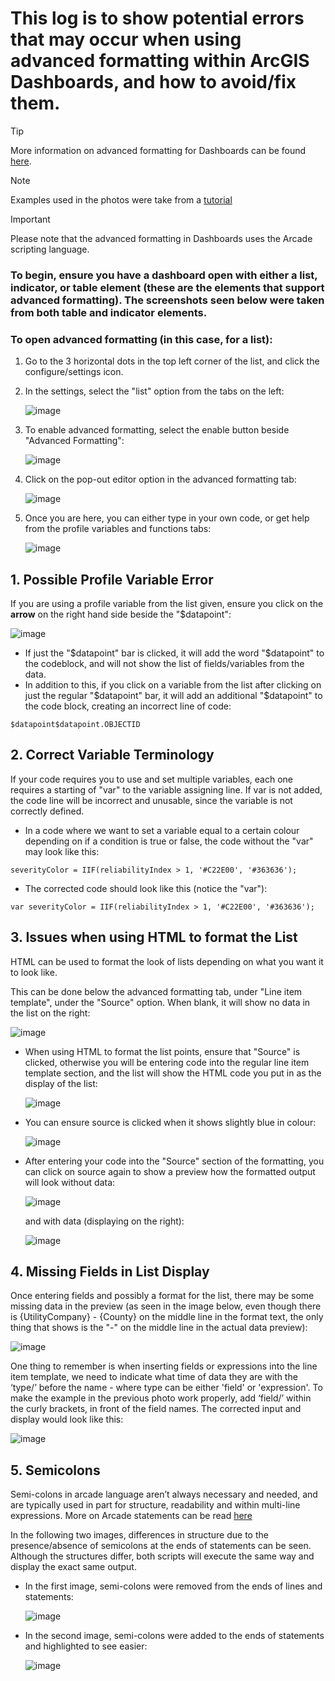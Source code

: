 # This log is to show potential errors that may occur when using advanced formatting within ArcGIS Dashboards, and how to avoid/fix them.

> [!TIP]
> More information on advanced formatting for Dashboards can be found [here](https://doc.arcgis.com/en/dashboards/latest/create-and-share/advanced-formatting.htm).

> [!NOTE]
> Examples used in the photos were take from a [tutorial](https://learn.arcgis.com/en/projects/get-started-with-advanced-formatting-in-arcgis-dashboards/)

> [!IMPORTANT]
> Please note that the advanced formatting in Dashboards uses the Arcade scripting language.

### To begin, ensure you have a dashboard open with either a list, indicator, or table element (these are the elements that support advanced formatting). The screenshots seen below were taken from both table and indicator elements.
### To open advanced formatting (in this case, for a list):
1. Go to the 3 horizontal dots in the top left corner of the list, and click the configure/settings icon.
2. In the settings, select the "list" option from the tabs on the left:

    ![image](https://github.com/jsteinma/TechnicalLogs/assets/146376062/e78c2122-7e73-4e5a-bcaa-0468edecd41a)

4. To enable advanced formatting, select the enable button beside "Advanced Formatting":

    ![image](https://github.com/jsteinma/TechnicalLogs/assets/146376062/c62f9d89-7111-4546-8ed9-99f623fa5883)

7. Click on the pop-out editor option in the advanced formatting tab:

    ![image](https://github.com/jsteinma/TechnicalLogs/assets/146376062/b47b5cc9-3cb8-4f3b-8ae2-9febee5e4370)

9. Once you are here, you can either type in your own code, or get help from the profile variables and functions tabs:

    ![image](https://github.com/jsteinma/TechnicalLogs/assets/146376062/65d9535a-534e-4e6e-ada5-303be77a94d1)


## 1. Possible Profile Variable Error
If you are using a profile variable from the list given, ensure you click on the **arrow** on the right hand side beside the "$datapoint": 

  ![image](https://github.com/jsteinma/TechnicalLogs/assets/146376062/9b979612-082b-4390-9920-a9c8683d1df7)

- If just the "$datapoint" bar is clicked, it will add the word "$datapoint" to the codeblock, and will not show the list of fields/variables from the data.
- In addition to this, if you click on a variable from the list after clicking on just the regular "$datapoint" bar, it will add an additional "$datapoint" to the code block, creating an incorrect line of code:
```
$datapoint$datapoint.OBJECTID
```

## 2. Correct Variable Terminology

If your code requires you to use and set multiple variables, each one requires a starting of "var" to the variable assigning line. If var is not added, the code line will be incorrect and unusable, since the variable is not correctly defined.
- In a code where we want to set a variable equal to a certain colour depending on if a condition is true or false, the code without the "var" may look like this:
```
severityColor = IIF(reliabilityIndex > 1, '#C22E00', '#363636');
```
- The corrected code should look like this (notice the "var"):
```
var severityColor = IIF(reliabilityIndex > 1, '#C22E00', '#363636');
```

## 3. Issues when using HTML to format the List

HTML can be used to format the look of lists depending on what you want it to look like.

This can be done below the advanced formatting tab, under "Line item template", under the "Source" option. When blank, it will show no data in the list on the right:

  ![image](https://github.com/jsteinma/TechnicalLogs/assets/146376062/f5cc15a9-5a10-4cc9-ba8b-a11235997459)

- When using HTML to format the list points, ensure that "Source" is clicked, otherwise you will be entering code into the regular line item template section, and the list will show the HTML code you put in as the display of the list:

  ![image](https://github.com/jsteinma/TechnicalLogs/assets/146376062/ec25ea6a-e361-4906-adb2-0f477cbd8505)

- You can ensure source is clicked when it shows slightly blue in colour:

  ![image](https://github.com/jsteinma/TechnicalLogs/assets/146376062/975467a8-92d1-4508-80ce-86c8f57bc49a)

- After entering your code into the "Source" section of the formatting, you can click on source again to show a preview how the formatted output will look without data:

  ![image](https://github.com/jsteinma/TechnicalLogs/assets/146376062/5350470d-60bc-457a-8d1e-7c3b92b19417)

  and with data (displaying on the right):

  ![image](https://github.com/jsteinma/TechnicalLogs/assets/146376062/985c2c6e-40e2-44e1-8f8a-0f015b6dd62c)

## 4. Missing Fields in List Display

Once entering fields and possibly a format for the list, there may be some missing data in the preview (as seen in the image below, even though there is 
{UtilityCompany} - {County} on the middle line in the format text, the only thing that shows is the "-" on the middle line in the actual data preview):

  ![image](https://github.com/jsteinma/TechnicalLogs/assets/146376062/c2807f93-72d9-46d2-9657-9cb54e282869)

One thing to remember is when inserting fields or expressions into the line item template, we need to indicate what time of data they are with the 
‘type/’ before the name - where type can be either 'field' or 'expression'. To make the example in the previous photo work properly, add ‘field/’ 
within the curly brackets, in front of the field names. The corrected input and display would look like this: 

  ![image](https://github.com/jsteinma/TechnicalLogs/assets/146376062/a8bad242-251e-4c94-a278-a99e683b3328)

## 5. Semicolons

Semi-colons in arcade language aren’t always necessary and needed, and are typically used in part for structure, readability and within multi-line 
expressions. More on Arcade statements can be read [here](https://developers.arcgis.com/arcade/guide/statements/)

In the following two images, differences in structure due to the presence/absence of semicolons at the ends of statements can be seen. Although the 
structures differ, both scripts will execute the same way and display the exact same output.

- In the first image, semi-colons were removed from the ends of lines and statements:

  ![image](https://github.com/jsteinma/TechnicalLogs/assets/146376062/d20012be-8334-4f49-bdf7-c605c96f7757)

- In the second image, semi-colons were added to the ends of statements and highlighted to see easier:

  ![image](https://github.com/jsteinma/TechnicalLogs/assets/146376062/ca97f34d-102f-46a8-b952-83e90579f041)

